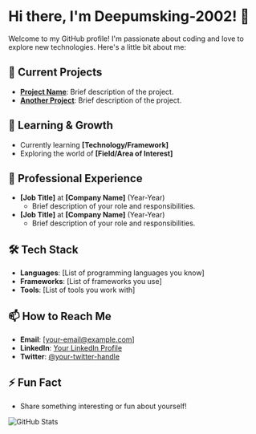 # Hi there, I'm Deepumsking-2002! 👋

Welcome to my GitHub profile! I'm passionate about coding and love to explore new technologies. Here's a little bit about me:

## 🔭 Current Projects
- **[Project Name](link-to-project)**: Brief description of the project.
- **[Another Project](link-to-project)**: Brief description of the project.

## 🌱 Learning & Growth
- Currently learning **[Technology/Framework]**
- Exploring the world of **[Field/Area of Interest]**

## 💼 Professional Experience
- **[Job Title]** at **[Company Name]** (Year-Year)
  - Brief description of your role and responsibilities.
- **[Job Title]** at **[Company Name]** (Year-Year)
  - Brief description of your role and responsibilities.

## 🛠 Tech Stack
- **Languages**: [List of programming languages you know]
- **Frameworks**: [List of frameworks you use]
- **Tools**: [List of tools you work with]

## 📫 How to Reach Me
- **Email**: [your-email@example.com]
- **LinkedIn**: [Your LinkedIn Profile](link-to-linkedin)
- **Twitter**: [@your-twitter-handle](link-to-twitter)

## ⚡ Fun Fact
- Share something interesting or fun about yourself!

![GitHub Stats](https://github-readme-stats.vercel.app/api?username=Deepumsking-2002&show_icons=true&theme=radical)

<!-- Add any other sections or information you want here -->
